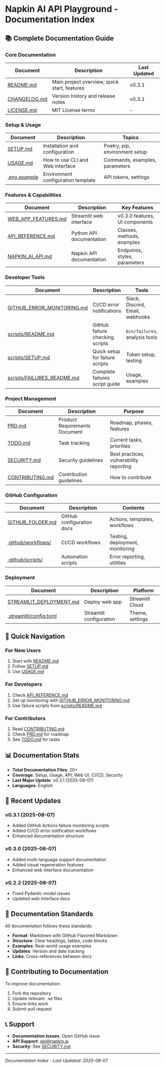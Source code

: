 # Napkin AI API Playground - Documentation Index

## 📚 Complete Documentation Guide

### Core Documentation

| Document | Description | Last Updated |
|----------|-------------|--------------|
| [README.md](../README.md) | Main project overview, quick start, features | v0.3.1 |
| [CHANGELOG.md](CHANGELOG.md) | Version history and release notes | v0.3.1 |
| [LICENSE.md](../LICENSE.md) | MIT License terms | - |

### Setup & Usage

| Document | Description | Topics |
|----------|-------------|--------|
| [SETUP.md](SETUP.md) | Installation and configuration | Poetry, pip, environment setup |
| [USAGE.md](USAGE.md) | How to use CLI and Web interface | Commands, examples, parameters |
| [.env.example](../.env.example) | Environment configuration template | API tokens, settings |

### Features & Capabilities

| Document | Description | Key Features |
|----------|-------------|--------------|
| [WEB_APP_FEATURES.md](WEB_APP_FEATURES.md) | Streamlit web interface | v0.3.0 features, UI components |
| [API_REFERENCE.md](API_REFERENCE.md) | Python API documentation | Classes, methods, examples |
| [NAPKIN_AI_API.md](NAPKIN_AI_API.md) | Napkin API documentation | Endpoints, styles, parameters |

### Developer Tools

| Document | Description | Tools |
|----------|-------------|-------|
| [GITHUB_ERROR_MONITORING.md](GITHUB_ERROR_MONITORING.md) | CI/CD error notifications | Slack, Discord, Email, webhooks |
| [scripts/README.md](../scripts/README.md) | GitHub failure checking scripts | `bin/failures`, analysis tools |
| [scripts/SETUP.md](../scripts/SETUP.md) | Quick setup for failure scripts | Token setup, testing |
| [scripts/FAILURES_README.md](../scripts/FAILURES_README.md) | Complete failures script guide | Usage, examples |

### Project Management

| Document | Description | Purpose |
|----------|-------------|---------|
| [PRD.md](PRD.md) | Product Requirements Document | Roadmap, phases, features |
| [TODO.md](TODO.md) | Task tracking | Current tasks, priorities |
| [SECURITY.md](SECURITY.md) | Security guidelines | Best practices, vulnerability reporting |
| [CONTRIBUTING.md](../CONTRIBUTING.md) | Contribution guidelines | How to contribute |

### GitHub Configuration

| Document | Description | Contents |
|----------|-------------|----------|
| [GITHUB_FOLDER.md](GITHUB_FOLDER.md) | GitHub configuration docs | Actions, templates, workflows |
| [.github/workflows/](../.github/workflows/) | CI/CD workflows | Testing, deployment, monitoring |
| [.github/scripts/](../.github/scripts/) | Automation scripts | Error reporting, utilities |

### Deployment

| Document | Description | Platform |
|----------|-------------|----------|
| [STREAMLIT_DEPLOYMENT.md](STREAMLIT_DEPLOYMENT.md) | Deploy web app | Streamlit Cloud |
| [.streamlit/config.toml](../.streamlit/config.toml) | Streamlit configuration | Theme, settings |

## 🚀 Quick Navigation

### For New Users
1. Start with [README.md](../README.md)
2. Follow [SETUP.md](SETUP.md)
3. Use [USAGE.md](USAGE.md)

### For Developers
1. Check [API_REFERENCE.md](API_REFERENCE.md)
2. Set up monitoring with [GITHUB_ERROR_MONITORING.md](GITHUB_ERROR_MONITORING.md)
3. Use failure scripts from [scripts/README.md](../scripts/README.md)

### For Contributors
1. Read [CONTRIBUTING.md](../CONTRIBUTING.md)
2. Check [PRD.md](PRD.md) for roadmap
3. See [TODO.md](TODO.md) for tasks

## 📊 Documentation Stats

- **Total Documentation Files**: 20+
- **Coverage**: Setup, Usage, API, Web UI, CI/CD, Security
- **Last Major Update**: v0.3.1 (2025-08-07)
- **Languages**: English

## 🔄 Recent Updates

### v0.3.1 (2025-08-07)
- Added GitHub Actions failure monitoring scripts
- Added CI/CD error notification workflows
- Enhanced documentation structure

### v0.3.0 (2025-08-07)
- Added multi-language support documentation
- Added visual regeneration features
- Enhanced web interface documentation

### v0.2.2 (2025-08-07)
- Fixed Pydantic model issues
- Updated web interface docs

## 📝 Documentation Standards

All documentation follows these standards:
- **Format**: Markdown with GitHub Flavored Markdown
- **Structure**: Clear headings, tables, code blocks
- **Examples**: Real-world usage examples
- **Updates**: Version and date tracking
- **Links**: Cross-references between docs

## 🤝 Contributing to Documentation

To improve documentation:
1. Fork the repository
2. Update relevant `.md` files
3. Ensure links work
4. Submit pull request

## 📞 Support

- **Documentation Issues**: Open GitHub issue
- **API Support**: api@napkin.ai
- **Security**: See [SECURITY.md](SECURITY.md)

---

*Documentation Index - Last Updated: 2025-08-07*
